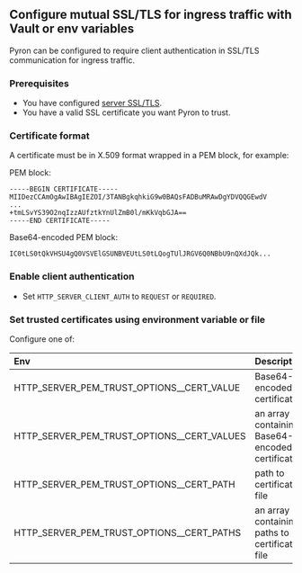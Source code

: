 ## Configure mutual SSL/TLS for ingress traffic with Vault or env variables

Pyron can be configured to require client authentication in SSL/TLS communication for ingress traffic.

### Prerequisites

* You have configured [server SSL/TLS](http-server-tls.md).
* You have a valid SSL certificate you want Pyron to trust.

### Certificate format

A certificate must be in X.509 format wrapped in a PEM block, for example:

PEM block:

```
-----BEGIN CERTIFICATE-----
MIIDezCCAmOgAwIBAgIEZOI/3TANBgkqhkiG9w0BAQsFADBuMRAwDgYDVQQGEwdV
...
+tmLSvYS39O2nqIzzAUfztkYnUlZmB0l/mKkVqbGJA==
-----END CERTIFICATE-----
```

Base64-encoded PEM block:

```
IC0tLS0tQkVHSU4gQ0VSVElGSUNBVEUtLS0tLQogTUlJRGV6Q0NBbU9nQXdJQk...
```

### Enable client authentication

* Set `HTTP_SERVER_CLIENT_AUTH` to `REQUEST` or `REQUIRED`.

### Set trusted certificates using environment variable or file

Configure one of:

| Env                                         | Description                                            | Example                                       |
|:------------------------------------------- |:-------------------------------------------------------|:----------------------------------------------|
| HTTP_SERVER_PEM_TRUST_OPTIONS__CERT_VALUE   | Base64-encoded certificate                             | IC0tLS0tQkVHSU4g...                           |
| HTTP_SERVER_PEM_TRUST_OPTIONS__CERT_VALUES  | an array containing Base64-encoded certificates        | ["IC0tLS0tQkVHSU4g...","IC0tLS0tQkVHSU4g..."] |
| HTTP_SERVER_PEM_TRUST_OPTIONS__CERT_PATH    | path to certificate file                               | mycert1.pem                                   |
| HTTP_SERVER_PEM_TRUST_OPTIONS__CERT_PATHS   | an array containing paths to certificate file          | ["/mycert1.pem","mycert2.pem"]                |
